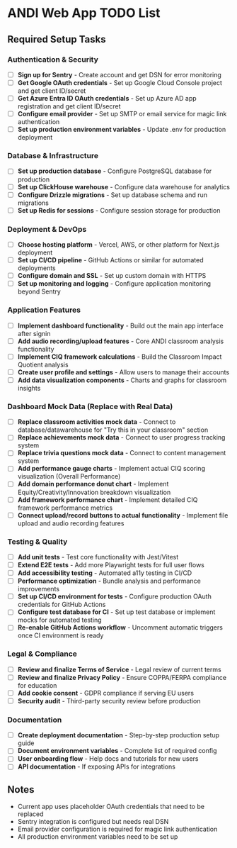 # ANDI Web App TODO List

## Required Setup Tasks

### Authentication & Security
- [ ] **Sign up for Sentry** - Create account and get DSN for error monitoring
- [ ] **Get Google OAuth credentials** - Set up Google Cloud Console project and get client ID/secret
- [ ] **Get Azure Entra ID OAuth credentials** - Set up Azure AD app registration and get client ID/secret
- [ ] **Configure email provider** - Set up SMTP or email service for magic link authentication
- [ ] **Set up production environment variables** - Update .env for production deployment

### Database & Infrastructure
- [ ] **Set up production database** - Configure PostgreSQL database for production
- [ ] **Set up ClickHouse warehouse** - Configure data warehouse for analytics
- [ ] **Configure Drizzle migrations** - Set up database schema and run migrations
- [ ] **Set up Redis for sessions** - Configure session storage for production

### Deployment & DevOps
- [ ] **Choose hosting platform** - Vercel, AWS, or other platform for Next.js deployment
- [ ] **Set up CI/CD pipeline** - GitHub Actions or similar for automated deployments
- [ ] **Configure domain and SSL** - Set up custom domain with HTTPS
- [ ] **Set up monitoring and logging** - Configure application monitoring beyond Sentry

### Application Features
- [ ] **Implement dashboard functionality** - Build out the main app interface after signin
- [ ] **Add audio recording/upload features** - Core ANDI classroom analysis functionality
- [ ] **Implement CIQ framework calculations** - Build the Classroom Impact Quotient analysis
- [ ] **Create user profile and settings** - Allow users to manage their accounts
- [ ] **Add data visualization components** - Charts and graphs for classroom insights

### Dashboard Mock Data (Replace with Real Data)
- [ ] **Replace classroom activities mock data** - Connect to database/datawarehouse for "Try this in your classroom" section
- [ ] **Replace achievements mock data** - Connect to user progress tracking system
- [ ] **Replace trivia questions mock data** - Connect to content management system
- [ ] **Add performance gauge charts** - Implement actual CIQ scoring visualization (Overall Performance)
- [ ] **Add domain performance donut chart** - Implement Equity/Creativity/Innovation breakdown visualization
- [ ] **Add framework performance chart** - Implement detailed CIQ framework performance metrics
- [ ] **Connect upload/record buttons to actual functionality** - Implement file upload and audio recording features

### Testing & Quality
- [ ] **Add unit tests** - Test core functionality with Jest/Vitest
- [ ] **Extend E2E tests** - Add more Playwright tests for full user flows
- [ ] **Add accessibility testing** - Automated a11y testing in CI/CD
- [ ] **Performance optimization** - Bundle analysis and performance improvements
- [ ] **Set up CI/CD environment for tests** - Configure production OAuth credentials for GitHub Actions
- [ ] **Configure test database for CI** - Set up test database or implement mocks for automated testing
- [ ] **Re-enable GitHub Actions workflow** - Uncomment automatic triggers once CI environment is ready

### Legal & Compliance
- [ ] **Review and finalize Terms of Service** - Legal review of current terms
- [ ] **Review and finalize Privacy Policy** - Ensure COPPA/FERPA compliance for education
- [ ] **Add cookie consent** - GDPR compliance if serving EU users
- [ ] **Security audit** - Third-party security review before production

### Documentation
- [ ] **Create deployment documentation** - Step-by-step production setup guide
- [ ] **Document environment variables** - Complete list of required config
- [ ] **User onboarding flow** - Help docs and tutorials for new users
- [ ] **API documentation** - If exposing APIs for integrations

## Notes
- Current app uses placeholder OAuth credentials that need to be replaced
- Sentry integration is configured but needs real DSN
- Email provider configuration is required for magic link authentication
- All production environment variables need to be set up